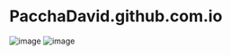# PacchaDavid.github.com.io
![image](https://github.com/PacchaDavid/PacchaDavid.github.io/assets/166522789/79d9639f-5525-48b9-a886-db853028a854)
![image](https://github.com/PacchaDavid/PacchaDavid.github.io/assets/166522789/01928a47-9ee0-4936-a9bf-f6925a213406)

